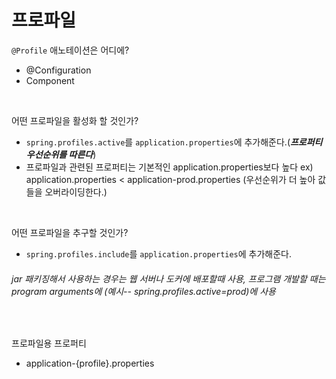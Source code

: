 프로파일
===

`@Profile` 애노테이션은 어디에?
  + @Configuration
  + Component
  
<br/>
  
어떤 프로파일을 활성화 할 것인가?
  + `spring.profiles.active`를 `application.properties`에 추가해준다.(__*프로퍼티 우선순위를 따른다*__)
  + 프로파일과 관련된 프로퍼티는 기본적인 application.properties보다 높다 
      ex) application.properties < application-prod.properties (우선순위가 더 높아 값들을 오버라이딩한다.)
      
<br/>

어떤 프로파일을 추구할 것인가?
  + `spring.profiles.include`를 `application.properties`에 추가해준다.
  
  ######      _jar 패키징해서 사용하는 경우는 웹 서버나 도커에 배포할때 사용, 프로그램 개발할 때는 program arguments에 (예시--     spring.profiles.active=prod)에 사용_
 
<br/>

프로파일용 프로퍼티
  + application-{profile}.properties
